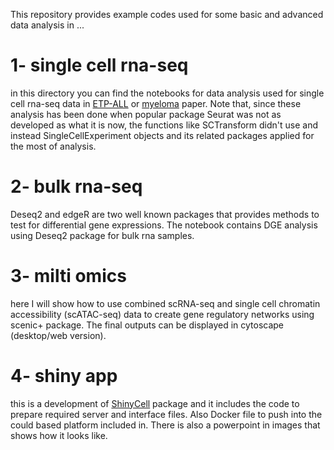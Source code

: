 
This repository provides example codes used for some basic and advanced data analysis in ...
# 1- single cell rna-seq
in this directory you can find the notebooks for data analysis used for single cell rna-seq data in [ETP-ALL](https://ashpublications.org/blood/article/137/18/2463/474247/Single-cell-RNA-seq-reveals-developmental) or [myeloma](https://www.nature.com/articles/s41556-021-00766-y) paper. Note that, since these analysis has been done when popular package Seurat was not as developed as what it is now, the functions like SCTransform didn't use and instead SingleCellExperiment objects and its related packages applied for the most of analysis.
# 2- bulk rna-seq
Deseq2 and edgeR are two well known packages that provides methods to test for differential gene expressions. The notebook contains DGE analysis using Deseq2 package for bulk rna samples.
# 3- milti omics
here I will show how to use combined scRNA-seq and single cell chromatin accessibility (scATAC-seq) data to create gene regulatory networks using scenic+ package. The final outputs can be displayed in cytoscape (desktop/web version).
# 4- shiny app
this is a development of [ShinyCell](https://github.com/SGDDNB/ShinyCell) package and it includes the code to prepare required server and interface files. Also Docker file to push into the could based platform included in. There is also a powerpoint in images that shows how it looks like.
